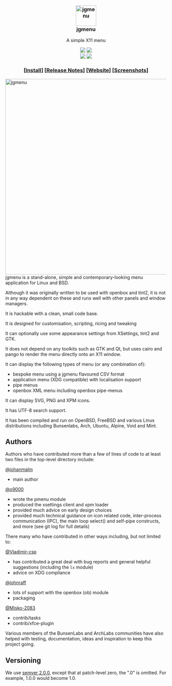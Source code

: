 <h3 align="center"><img src="https://i.imgur.com/l8uaBVi.png" alt="jgmenu" height="64px"><br />jgmenu </h3>
<p align="center">A simple X11 menu</p>

<p align="center"> <img
src="https://img.shields.io/github/license/johanmalm/jgmenu.svg" /> <a
href="https://www.codacy.com/app/johanmalm/jgmenu?utm_source=github.com&amp;utm_medium=referral&amp;utm_content=johanmalm/jgmenu&amp;utm_campaign=Badge_Grade"><img src="https://api.codacy.com/project/badge/Grade/a154619f17924fcd8ec2be8f338da063" /></a> <br /> <a
href="https://repology.org/metapackage/jgmenu/versions"><img src="https://repology.org/badge/tiny-repos/jgmenu.svg" /></a> <a
href="https://repology.org/metapackage/jgmenu/versions"><img src="https://repology.org/badge/latest-versions/jgmenu.svg"></a> </p>

<h3 align="center">[<a
href="INSTALL.md">Install</a>] [<a
href="NEWS.md">Release&nbsp;Notes</a>] [<a
href="https://jgmenu.github.io/">Website</a>] [<a
href="https://github.com/johanmalm/jgmenu/wiki/Screenshots">Screenshots</a>]</h3>

<img src="https://i.imgur.com/O3E84L3.png" alt="jgmenu" align="right" height="610px" width="512px">

jgmenu is a stand-alone, simple and contemporary-looking menu application for Linux and BSD.

Although it was originally written to be used with openbox and tint2, it is not in any way dependent on these and runs well with other panels and window managers.

It is hackable with a clean, small code base.

It is designed for customisation, scripting, ricing and tweaking

It can optionally use some appearance settings from XSettings, tint2 and GTK.

It does not depend on any toolkits such as GTK and Qt, but uses cairo and pango to render the menu directly onto an X11 window.

It can display the following types of menu (or any combination of):

-   bespoke menu using a jgmenu flavoured CSV format
-   application menu (XDG compatible) with localisation support
-   pipe menus
-   openbox XML menu including openbox pipe-menus

It can display SVG, PNG and XPM icons.

It has UTF-8 search support.

It has been compiled and run on OpenBSD, FreeBSD and various Linux distributions including Bunsenlabs, Arch, Ubuntu, Alpine, Void and Mint.

Authors
-------

Authors who have contributed more than a few of lines of code to at least two files in the top-level directory include:

[@johanmalm](https://github.com/johanmalm)
-   main author

[@o9000](https://github.com/o9000)
-   wrote the pmenu module
-   produced the xsettings client and xpm loader
-   provided much advice on early design choices
-   provided much technical guidance on icon related code, inter-process communication (IPC), the main loop select() and self-pipe constructs, and more (see git log for full details)

There many who have contributed in other ways including, but not limited to:

[@Vladimir-csp](https://github.com/Vladimir-csp)
-   has contributed a great deal with bug reports and general helpful suggestions (including the `lx` module)
-   advice on XDG compliance

[@johnraff](https://github.com/johnraff)
-   lots of support with the openbox (ob) module
-   packaging

[@Misko-2083](https://github.com/Misko-2083)
-   contrib/tasks
-   contrib/xfce-plugin

Various members of the BunsenLabs and ArchLabs communities have also helped with testing, documentation, ideas and inspiration to keep this project going.

Versioning
----------

We use [semver 2.0.0](http://www.semver.org), except that at patch-level zero, the ".0" is omitted. For example, 1.0.0 would become 1.0.

